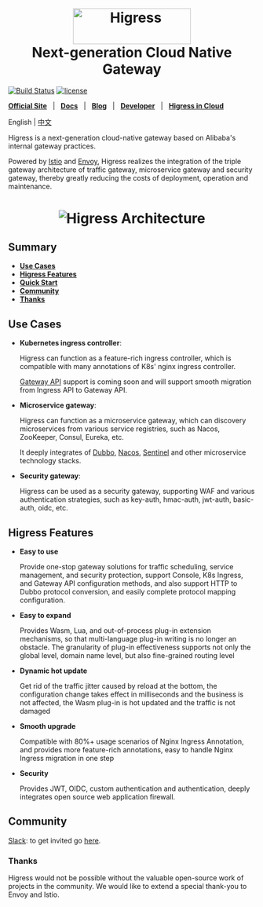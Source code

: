 <h1 align="center">
    <img src="https://img.alicdn.com/imgextra/i2/O1CN01NwxLDd20nxfGBjxmZ_!!6000000006895-2-tps-960-290.png" alt="Higress" width="240" height="72.5">
  <br>
  Next-generation Cloud Native Gateway
</h1>

[![Build Status](https://github.com/alibaba/higress/workflows/build%20and%20codecov/badge.svg?branch=main)](https://github.com/alibaba/higress/actions)
[![license](https://img.shields.io/github/license/alibaba/higress.svg)](https://www.apache.org/licenses/LICENSE-2.0.html)

[**Official Site**](https://higress.io/en-us/) &nbsp; |
&nbsp; [**Docs**](https://higress.io/en-us/docs/overview/what-is-higress) &nbsp; |
&nbsp; [**Blog**](https://higress.io/en-us/blog) &nbsp; |
&nbsp; [**Developer**](https://higress.io/en-us/docs/developers/developers_dev) &nbsp; |
&nbsp; [**Higress in Cloud**](https://www.alibabacloud.com/product/microservices-engine?spm=higress-website.topbar.0.0.0) &nbsp;


<p>
   English | <a href="README.md">中文<a/>
</p>

Higress is a next-generation cloud-native gateway based on Alibaba's internal gateway practices. 

Powered by [Istio](https://github.com/istio/istio) and [Envoy](https://github.com/envoyproxy/envoy), Higress realizes the integration of the triple gateway architecture of traffic gateway, microservice gateway and security gateway, thereby greatly reducing the costs of deployment, operation and maintenance.

<h1 align="center">
  <img src="https://img.alicdn.com/imgextra/i1/O1CN01iO9ph825juHbOIg75_!!6000000007563-2-tps-2483-2024.png" alt="Higress Architecture">
</h1>


## Summary

- [**Use Cases**](#use-cases)
- [**Higress Features**](#higress-features)
- [**Quick Start**](https://higress.io/en-us/docs/user/quickstart)
- [**Community**](#community)
- [**Thanks**](#thanks)

## Use Cases

- **Kubernetes ingress controller**:

  Higress can function as a feature-rich ingress controller, which is compatible with many annotations of K8s' nginx ingress controller.
  
  [Gateway API](https://gateway-api.sigs.k8s.io/) support is coming soon and will support smooth migration from Ingress API to Gateway API.
  
- **Microservice gateway**:

  Higress can function as a microservice gateway, which can discovery microservices from various service registries, such as Nacos, ZooKeeper, Consul, Eureka, etc.
  
  It deeply integrates of [Dubbo](https://github.com/apache/dubbo), [Nacos](https://github.com/alibaba/nacos), [Sentinel](https://github.com/alibaba/Sentinel) and other microservice technology stacks.
  
- **Security gateway**:

  Higress can be used as a security gateway, supporting WAF and various authentication strategies, such as key-auth, hmac-auth, jwt-auth, basic-auth, oidc, etc.  

## Higress Features

- **Easy to use**

  Provide one-stop gateway solutions for traffic scheduling, service management, and security protection, support Console, K8s Ingress, and Gateway API configuration methods, and also support HTTP to Dubbo protocol conversion, and easily complete protocol mapping configuration.  
  
- **Easy to expand**

  Provides Wasm, Lua, and out-of-process plug-in extension mechanisms, so that multi-language plug-in writing is no longer an obstacle. The granularity of plug-in effectiveness supports not only the global level, domain name level, but also fine-grained routing level
  
- **Dynamic hot update**
  
  Get rid of the traffic jitter caused by reload at the bottom, the configuration change takes effect in milliseconds and the business is not affected, the Wasm plug-in is hot updated and the traffic is not damaged
  
- **Smooth upgrade**

  Compatible with 80%+ usage scenarios of Nginx Ingress Annotation, and provides more feature-rich annotations, easy to handle Nginx Ingress migration in one step
  
- **Security**

  Provides JWT, OIDC, custom authentication and authentication, deeply integrates open source web application firewall.

## Community

[Slack](https://w1689142780-euk177225.slack.com/archives/C05GEL4TGTG): to get invited go [here](https://communityinviter.com/apps/w1689142780-euk177225/higress).

### Thanks

Higress would not be possible without the valuable open-source work of projects in the community. We would like to extend a special thank-you to Envoy and Istio.

